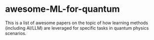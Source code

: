 # awesome-ML-for-quantum

This is a list of awesome papers on the topic of how learning methods (including AI/LLM) are leveraged for specific tasks in quantum physics scenarios.

